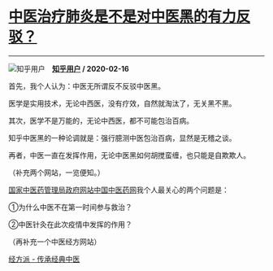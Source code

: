 # [中医治疗肺炎是不是对中医黑的有力反驳？](https://www.zhihu.com/answer/1019187183)

------------------------------------------------------------------

![知乎用户](https://pic1.zhimg.com/da8e974dc.jpg?source=1940ef5c "知乎用户")&emsp;**[知乎用户](https://www.zhihu.com/people/) / 2020-02-16**

首先，我个人认为：中医无所谓反不反驳中医黑。

医学是实用技术，无论中西医，没有疗效，自然就淘汰了，无关黑不黑。

其次，医学不是万能的，无论中西医，都不可能包治百病。

知乎中医黑的一种论调就是：强行臆测中医包治百病，显然是无稽之谈。

再者，中医一直在发挥作用，无论中医黑如何胡搅蛮缠，也只能是自欺欺人。

（补充两个网站，一览便知。）

[国家中医药管理局政府网站](https://link.zhihu.com/?target=http%3A//www.satcm.gov.cn/)[中国中医药网](https://link.zhihu.com/?target=http%3A//www.cntcm.com.cn/index.htm)我个人最关心的两个问题是：

①为什么中医不在第一时间参与救治？

②中医针灸在此次疫情中发挥的作用？

（再补充一个中医经方网站）

[经方派 - 传承经典中医](https://link.zhihu.com/?target=https%3A//www.jingfangpai.cn/)

